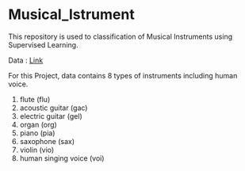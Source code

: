 # Musical_Istrument

This repository is used to classification of Musical Instruments using Supervised Learning.

Data : [Link](https://zenodo.org/record/1290750#.YO10sugzY2y)

For this Project, data contains 8 types of instruments including human voice.

1. flute (flu)
2. acoustic guitar (gac)
3. electric guitar (gel)
4. organ (org)
5. piano (pia)
6. saxophone (sax)
7. violin (vio)
8. human singing voice (voi)
